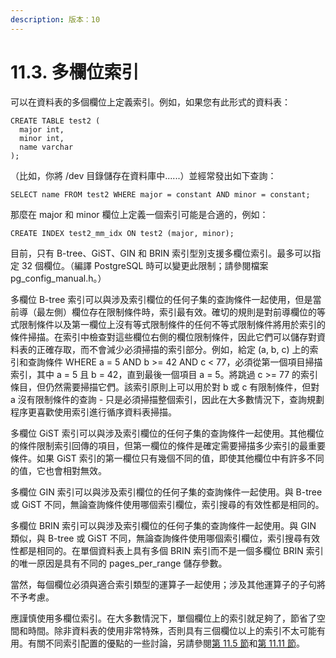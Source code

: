 ```yaml
---
description: 版本：10
---
```


# 11.3. 多欄位索引

可以在資料表的多個欄位上定義索引。例如，如果您有此形式的資料表：

```text
CREATE TABLE test2 (
  major int,
  minor int,
  name varchar
);
```

（比如，你將 /dev 目錄儲存在資料庫中......）並經常發出如下查詢：

```text
SELECT name FROM test2 WHERE major = constant AND minor = constant;
```

那麼在 major 和 minor 欄位上定義一個索引可能是合適的，例如：

```text
CREATE INDEX test2_mm_idx ON test2 (major, minor);
```

目前，只有 B-tree、GiST、GIN 和 BRIN 索引型別支援多欄位索引。最多可以指定 32 個欄位。（編譯 PostgreSQL 時可以變更此限制；請參閱檔案 pg\_config\_manual.h。）

多欄位 B-tree 索引可以與涉及索引欄位的任何子集的查詢條件一起使用，但是當前導（最左側）欄位存在限制條件時，索引最有效。確切的規則是對前導欄位的等式限制條件以及第一欄位上沒有等式限制條件的任何不等式限制條件將用於索引的條件掃描。在索引中檢查對這些欄位右側的欄位限制條件，因此它們可以儲存對資料表的正確存取，而不會減少必須掃描的索引部分。例如，給定 \(a, b, c\) 上的索引和查詢條件 WHERE a = 5 AND b &gt;= 42 AND c &lt; 77，必須從第一個項目掃描索引，其中 a = 5 且 b = 42，直到最後一個項目 a = 5。將跳過 c &gt;= 77 的索引條目，但仍然需要掃描它們。該索引原則上可以用於對 b 或 c 有限制條件，但對 a 沒有限制條件的查詢 - 只是必須掃描整個索引，因此在大多數情況下，查詢規劃程序更喜歡使用索引進行循序資料表掃描。

多欄位 GiST 索引可以與涉及索引欄位的任何子集的查詢條件一起使用。其他欄位的條件限制索引回傳的項目，但第一欄位的條件是確定需要掃描多少索引的最重要條件。如果 GiST 索引的第一欄位只有幾個不同的值，即使其他欄位中有許多不同的值，它也會相對無效。

多欄位 GIN 索引可以與涉及索引欄位的任何子集的查詢條件一起使用。與 B-tree 或 GiST 不同，無論查詢條件使用哪個索引欄位，索引搜尋的有效性都是相同的。

多欄位 BRIN 索引可以與涉及索引欄位的任何子集的查詢條件一起使用。與 GIN 類似，與 B-tree 或 GiST 不同，無論查詢條件使用哪個索引欄位，索引搜尋有效性都是相同的。在單個資料表上具有多個 BRIN 索引而不是一個多欄位 BRIN 索引的唯一原因是具有不同的 pages\_per\_range 儲存參數。

當然，每個欄位必須與適合索引類型的運算子一起使用；涉及其他運算子的子句將不予考慮。

應謹慎使用多欄位索引。在大多數情況下，單個欄位上的索引就足夠了，節省了空間和時間。除非資料表的使用非常特殊，否則具有三個欄位以上的索引不太可能有用。有關不同索引配置的優點的一些討論，另請參閱[第 11.5 節](combining-multiple-indexes.md)和[第 11.11 節](index-only-scans.md)。

